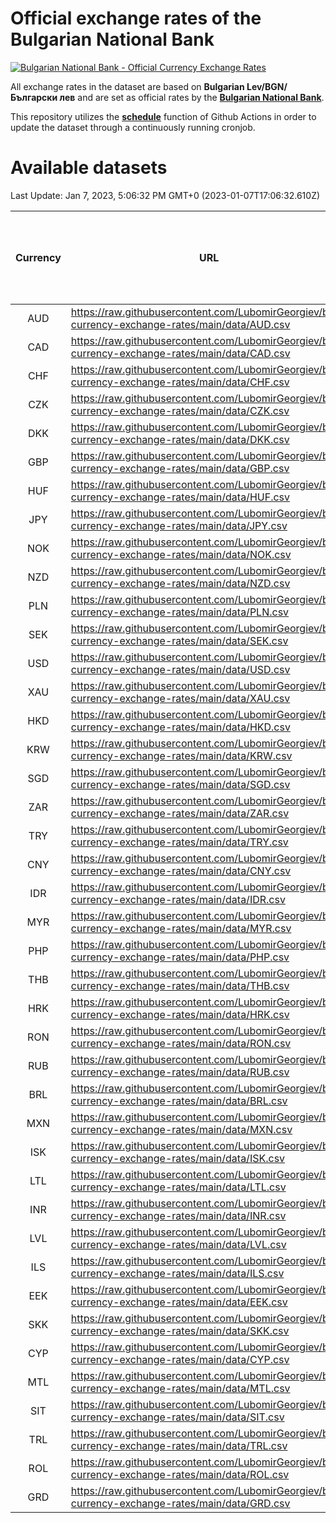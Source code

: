 # Official exchange rates of the Bulgarian National Bank

[![Bulgarian National Bank - Official Currency Exchange Rates](https://github.com/LubomirGeorgiev/bnb-currency-exchange-rates/actions/workflows/update-rates.yml/badge.svg?branch=main)](https://github.com/LubomirGeorgiev/bnb-currency-exchange-rates/actions/workflows/update-rates.yml)

All exchange rates in the dataset are based on **Bulgarian Lev/BGN/Български лев** and are set as official rates by the [**Bulgarian National Bank**](https://www.bnb.bg/Statistics/StExternalSector/StExchangeRates/StERForeignCurrencies/index.htm?toLang=_EN).

This repository utilizes the [**schedule**](https://docs.github.com/en/actions/reference/events-that-trigger-workflows) function of Github Actions in order to update the dataset through a continuously running cronjob.

# Available datasets

<!-- START LINKS (DO NOT EVER FU*ING DELETE THIS COMMENT FOR THE LOVE OF YOUR LIFE!!! IF YOU ARE CURIOS HOW IT WORKS, YOU CAN HAVE A LOOK AT ./src/updateReadme.ts) -->

Last Update: Jan 7, 2023, 5:06:32 PM GMT+0 (2023-01-07T17:06:32.610Z)

| Currency | URL                                                                                             | Number of records | Number of missing days that were filled in |
| :------: | ----------------------------------------------------------------------------------------------- | :---------------: | :----------------------------------------: |
|   AUD    | https://raw.githubusercontent.com/LubomirGeorgiev/bnb-currency-exchange-rates/main/data/AUD.csv |       8371        |                    2588                    |
|   CAD    | https://raw.githubusercontent.com/LubomirGeorgiev/bnb-currency-exchange-rates/main/data/CAD.csv |       8371        |                    2588                    |
|   CHF    | https://raw.githubusercontent.com/LubomirGeorgiev/bnb-currency-exchange-rates/main/data/CHF.csv |       8371        |                    2588                    |
|   CZK    | https://raw.githubusercontent.com/LubomirGeorgiev/bnb-currency-exchange-rates/main/data/CZK.csv |       8371        |                    2588                    |
|   DKK    | https://raw.githubusercontent.com/LubomirGeorgiev/bnb-currency-exchange-rates/main/data/DKK.csv |       8371        |                    2588                    |
|   GBP    | https://raw.githubusercontent.com/LubomirGeorgiev/bnb-currency-exchange-rates/main/data/GBP.csv |       8371        |                    2588                    |
|   HUF    | https://raw.githubusercontent.com/LubomirGeorgiev/bnb-currency-exchange-rates/main/data/HUF.csv |       8371        |                    2588                    |
|   JPY    | https://raw.githubusercontent.com/LubomirGeorgiev/bnb-currency-exchange-rates/main/data/JPY.csv |       8371        |                    2588                    |
|   NOK    | https://raw.githubusercontent.com/LubomirGeorgiev/bnb-currency-exchange-rates/main/data/NOK.csv |       8371        |                    2588                    |
|   NZD    | https://raw.githubusercontent.com/LubomirGeorgiev/bnb-currency-exchange-rates/main/data/NZD.csv |       8371        |                    2588                    |
|   PLN    | https://raw.githubusercontent.com/LubomirGeorgiev/bnb-currency-exchange-rates/main/data/PLN.csv |       8371        |                    2588                    |
|   SEK    | https://raw.githubusercontent.com/LubomirGeorgiev/bnb-currency-exchange-rates/main/data/SEK.csv |       8371        |                    2588                    |
|   USD    | https://raw.githubusercontent.com/LubomirGeorgiev/bnb-currency-exchange-rates/main/data/USD.csv |       8371        |                    2588                    |
|   XAU    | https://raw.githubusercontent.com/LubomirGeorgiev/bnb-currency-exchange-rates/main/data/XAU.csv |       8371        |                    2590                    |
|   HKD    | https://raw.githubusercontent.com/LubomirGeorgiev/bnb-currency-exchange-rates/main/data/HKD.csv |       8073        |                    2501                    |
|   KRW    | https://raw.githubusercontent.com/LubomirGeorgiev/bnb-currency-exchange-rates/main/data/KRW.csv |       8073        |                    2501                    |
|   SGD    | https://raw.githubusercontent.com/LubomirGeorgiev/bnb-currency-exchange-rates/main/data/SGD.csv |       8073        |                    2501                    |
|   ZAR    | https://raw.githubusercontent.com/LubomirGeorgiev/bnb-currency-exchange-rates/main/data/ZAR.csv |       8073        |                    2501                    |
|   TRY    | https://raw.githubusercontent.com/LubomirGeorgiev/bnb-currency-exchange-rates/main/data/TRY.csv |       6556        |                    2032                    |
|   CNY    | https://raw.githubusercontent.com/LubomirGeorgiev/bnb-currency-exchange-rates/main/data/CNY.csv |       6438        |                    1998                    |
|   IDR    | https://raw.githubusercontent.com/LubomirGeorgiev/bnb-currency-exchange-rates/main/data/IDR.csv |       6438        |                    1998                    |
|   MYR    | https://raw.githubusercontent.com/LubomirGeorgiev/bnb-currency-exchange-rates/main/data/MYR.csv |       6438        |                    1998                    |
|   PHP    | https://raw.githubusercontent.com/LubomirGeorgiev/bnb-currency-exchange-rates/main/data/PHP.csv |       6438        |                    1998                    |
|   THB    | https://raw.githubusercontent.com/LubomirGeorgiev/bnb-currency-exchange-rates/main/data/THB.csv |       6438        |                    1998                    |
|   HRK    | https://raw.githubusercontent.com/LubomirGeorgiev/bnb-currency-exchange-rates/main/data/HRK.csv |       6431        |                    1995                    |
|   RON    | https://raw.githubusercontent.com/LubomirGeorgiev/bnb-currency-exchange-rates/main/data/RON.csv |       6379        |                    1980                    |
|   RUB    | https://raw.githubusercontent.com/LubomirGeorgiev/bnb-currency-exchange-rates/main/data/RUB.csv |       6127        |                    1898                    |
|   BRL    | https://raw.githubusercontent.com/LubomirGeorgiev/bnb-currency-exchange-rates/main/data/BRL.csv |       5466        |                    1699                    |
|   MXN    | https://raw.githubusercontent.com/LubomirGeorgiev/bnb-currency-exchange-rates/main/data/MXN.csv |       5466        |                    1699                    |
|   ISK    | https://raw.githubusercontent.com/LubomirGeorgiev/bnb-currency-exchange-rates/main/data/ISK.csv |       5371        |                    1666                    |
|   LTL    | https://raw.githubusercontent.com/LubomirGeorgiev/bnb-currency-exchange-rates/main/data/LTL.csv |       5152        |                    1581                    |
|   INR    | https://raw.githubusercontent.com/LubomirGeorgiev/bnb-currency-exchange-rates/main/data/INR.csv |       5097        |                    1583                    |
|   LVL    | https://raw.githubusercontent.com/LubomirGeorgiev/bnb-currency-exchange-rates/main/data/LVL.csv |       4789        |                    1469                    |
|   ILS    | https://raw.githubusercontent.com/LubomirGeorgiev/bnb-currency-exchange-rates/main/data/ILS.csv |       4373        |                    1364                    |
|   EEK    | https://raw.githubusercontent.com/LubomirGeorgiev/bnb-currency-exchange-rates/main/data/EEK.csv |       3995        |                    1221                    |
|   SKK    | https://raw.githubusercontent.com/LubomirGeorgiev/bnb-currency-exchange-rates/main/data/SKK.csv |       2971        |                    913                     |
|   CYP    | https://raw.githubusercontent.com/LubomirGeorgiev/bnb-currency-exchange-rates/main/data/CYP.csv |       2901        |                    885                     |
|   MTL    | https://raw.githubusercontent.com/LubomirGeorgiev/bnb-currency-exchange-rates/main/data/MTL.csv |       2603        |                    798                     |
|   SIT    | https://raw.githubusercontent.com/LubomirGeorgiev/bnb-currency-exchange-rates/main/data/SIT.csv |       2539        |                    775                     |
|   TRL    | https://raw.githubusercontent.com/LubomirGeorgiev/bnb-currency-exchange-rates/main/data/TRL.csv |       1813        |                    554                     |
|   ROL    | https://raw.githubusercontent.com/LubomirGeorgiev/bnb-currency-exchange-rates/main/data/ROL.csv |       1694        |                    521                     |
|   GRD    | https://raw.githubusercontent.com/LubomirGeorgiev/bnb-currency-exchange-rates/main/data/GRD.csv |        357        |                    105                     |

<!-- END LINKS (DO NOT EVER FU*ING DELETE THIS COMMENT FOR THE LOVE OF YOUR LIFE!!! IF YOU ARE CURIOS HOW IT WORKS, YOU CAN HAVE A LOOK AT ./src/updateReadme.ts) -->
